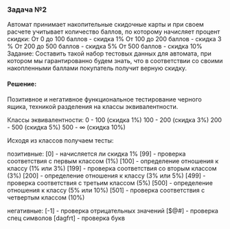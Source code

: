 ### Задача №2

   Автомат принимает накопительные скидочные карты и при своем расчете учитывает количество баллов, по которому начисляет процент скидки: От 0 до 100 баллов - скидка 1% От 100 до 200 баллов - скидка 3 % От 200 до 500 баллов - скидка 5% От 500 баллов - скидка 10% Задание: Составить такой набор тестовых данных для автомата, при котором мы гарантированно будем знать, что в соответствии со своими накопленными баллами покупатель получит верную скидку.

#### Решение:
Позитивное и негативное функциональное тестирование черного ящика, техникой разделения на классы эквивалентности.

Классы эквивалентности:
0 - 100		(скидка 1%)
100 - 200	(скидка 3%)
200 - 500	(скидка 5%)
500 - ∞		(скидка 10%)

Исходя из классов получаем тесты:

   позитивные:
[0] 	- начисляется ли скидка 1%
[99] 	- проверка соответствия с первым классом (1%)
[100]	- определение отношения к классу (1% или 3%)
[199]	- проверка соответствия со вторым классом (3%)
[200]	- определение отношения к классу (3% или 5%)
[499]	- проверка соответствия с третьим классом (5%)
[500]	- определение отношения к классу (5% или 10%)
[501] 	- проверка соответствия с четвертым классом (10%)

   негативные:
[-1]	- проверка отрицательных значений
[$@#]	- проверка спец символов
[dagfrt]	- проверка букв




